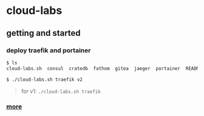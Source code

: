 # cloud-labs

## getting and started

### deploy traefik and portainer

```bash
$ ls
cloud-labs.sh  consul  cratedb  fathom  gitea  jaeger  portainer  README.md  rethinkdb  seafile  statup  tidb  traefik  trickster

$ ./cloud-labs.sh traefik v2

```

> for v1: `./cloud-labs.sh traefik`

### [more](https://ronggle.com/2018/05/13/cloud-labs/)
